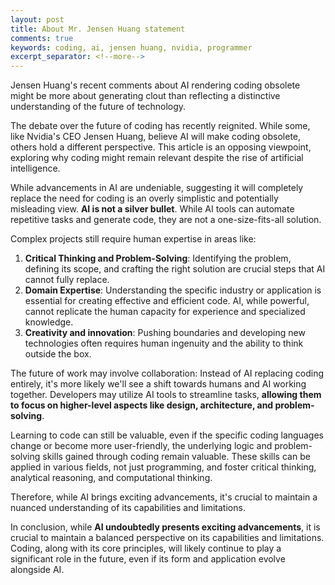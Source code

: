 ```yaml
---
layout: post
title: About Mr. Jensen Huang statement
comments: true
keywords: coding, ai, jensen huang, nvidia, programmer
excerpt_separator: <!--more-->
---
```



Jensen Huang's recent comments about AI rendering coding obsolete might be more about generating clout than reflecting a distinctive understanding of the future of technology.

The debate over the future of coding has recently reignited. While some, like Nvidia's CEO Jensen Huang, believe AI will make coding obsolete, others hold a different perspective. This article is an opposing viewpoint, exploring why coding might remain relevant despite the rise of artificial intelligence.

While advancements in AI are undeniable, suggesting it will completely replace the need for coding is an overly simplistic and potentially misleading view.
**AI is not a silver bullet**. While AI tools can automate repetitive tasks and generate code, they are not a one-size-fits-all solution.

Complex projects still require human expertise in areas like:
1. **Critical Thinking and Problem-Solving**: Identifying the problem, defining its scope, and crafting the right solution are crucial steps that AI cannot fully replace. 
2. **Domain Expertise**: Understanding the specific industry or application is essential for creating effective and efficient code. AI, while powerful, cannot replicate the human capacity for experience and specialized knowledge.
3. **Creativity and innovation**: Pushing boundaries and developing new technologies often requires human ingenuity and the ability to think outside the box.


The future of work may involve collaboration: Instead of AI replacing coding entirely, it's more likely we'll see a shift towards humans and AI working together. Developers may utilize AI tools to streamline tasks, **allowing them to focus on higher-level aspects like design, architecture, and problem-solving**.

Learning to code can still be valuable, even if the specific coding languages change or become more user-friendly, the underlying logic and problem-solving skills gained through coding remain valuable. These skills can be applied in various fields, not just programming, and foster critical thinking, analytical reasoning, and computational thinking.

Therefore, while AI brings exciting advancements, it's crucial to maintain a nuanced understanding of its capabilities and limitations.

In conclusion, while **AI undoubtedly presents exciting advancements**, it is crucial to maintain a balanced perspective on its capabilities and limitations. Coding, along with its core principles, will likely continue to play a significant role in the future, even if its form and application evolve alongside AI.